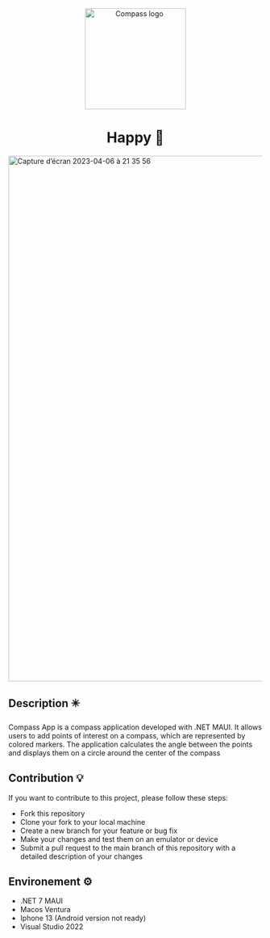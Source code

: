 <div align="center">
  <img width="200" alt="Compass logo" 
src="https://user-images.githubusercontent.com/67638928/230479052-c8f0ea80-40c3-4783-83f5-0c09da1b057a.png"/>
  <h1>Happy 🧭</h1>
</div>

<img width="1041" alt="Capture d’écran 2023-04-06 à 21 35 56" src="https://user-images.githubusercontent.com/67638928/230477737-d29870f1-0b55-42c8-9fa1-97123348fb86.png">


## Description ✴️
Compass App is a compass application developed with .NET MAUI. It allows users to add points of interest on a compass, which are represented by colored markers. The application calculates the angle between the points and displays them on a circle around the center of the compass

## Contribution 💡
If you want to contribute to this project, please follow these steps:

- Fork this repository
- Clone your fork to your local machine
- Create a new branch for your feature or bug fix
- Make your changes and test them on an emulator or device
- Submit a pull request to the main branch of this repository with a detailed description of your changes

## Environement ⚙️
- .NET 7 MAUI
- Macos Ventura
- Iphone 13 (Android version not ready)
- Visual Studio 2022
